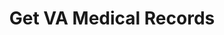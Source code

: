 ---
title: Get VA Medical Records
display_title: Get VA Medical Records
href: /health-care/get-medical-records/
order: 2
spoke: Get Records
private: true
---